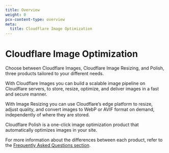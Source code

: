```yaml
---
title: Overview
weight: 0
pcx-content-type: overview
meta:
  title: Cloudflare Image Optimization
---
```


# Cloudflare Image Optimization

Choose between Cloudflare Images, Cloudflare Image Resizing, and Polish, three products tailored to your different needs.

With Cloudflare Images you can build a scalable image pipeline on Cloudflare servers, to store, resize, optimize, and deliver images in a fast and secure manner.

With Image Resizing you can use Cloudflare’s edge platform to resize, adjust quality, and convert images to WebP or AVIF format on demand, independently of where they are stored.

Cloudflare Polish is a one-click image optimization product that automatically optimizes images in your site.

For more information about the differences between each product, refer to the [Frequently Asked Questions section](/faq).